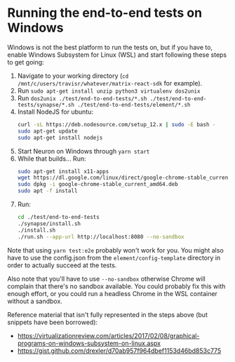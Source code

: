 # Running the end-to-end tests on Windows

Windows is not the best platform to run the tests on, but if you have to, enable Windows Subsystem for Linux (WSL)
and start following these steps to get going:

1. Navigate to your working directory (`cd /mnt/c/users/travisr/whatever/matrix-react-sdk` for example).
2. Run `sudo apt-get install unzip python3 virtualenv dos2unix`
3. Run `dos2unix ./test/end-to-end-tests/*.sh ./test/end-to-end-tests/synapse/*.sh ./test/end-to-end-tests/element/*.sh`
4. Install NodeJS for ubuntu: 
   ```bash
   curl -sL https://deb.nodesource.com/setup_12.x | sudo -E bash -
   sudo apt-get update
   sudo apt-get install nodejs
   ```
5. Start Neuron on Windows through `yarn start`
6. While that builds... Run:
   ```bash
   sudo apt-get install x11-apps
   wget https://dl.google.com/linux/direct/google-chrome-stable_current_amd64.deb
   sudo dpkg -i google-chrome-stable_current_amd64.deb
   sudo apt -f install
   ```
7. Run: 
   ```bash
   cd ./test/end-to-end-tests
   ./synapse/install.sh
   ./install.sh
   ./run.sh --app-url http://localhost:8080 --no-sandbox
   ```

Note that using `yarn test:e2e` probably won't work for you. You might also have to use the config.json from the
`element/config-template` directory in order to actually succeed at the tests.

Also note that you'll have to use `--no-sandbox` otherwise Chrome will complain that there's no sandbox available. You
could probably fix this with enough effort, or you could run a headless Chrome in the WSL container without a sandbox.


Reference material that isn't fully represented in the steps above (but snippets have been borrowed):
* https://virtualizationreview.com/articles/2017/02/08/graphical-programs-on-windows-subsystem-on-linux.aspx
* https://gist.github.com/drexler/d70ab957f964dbef1153d46bd853c775
